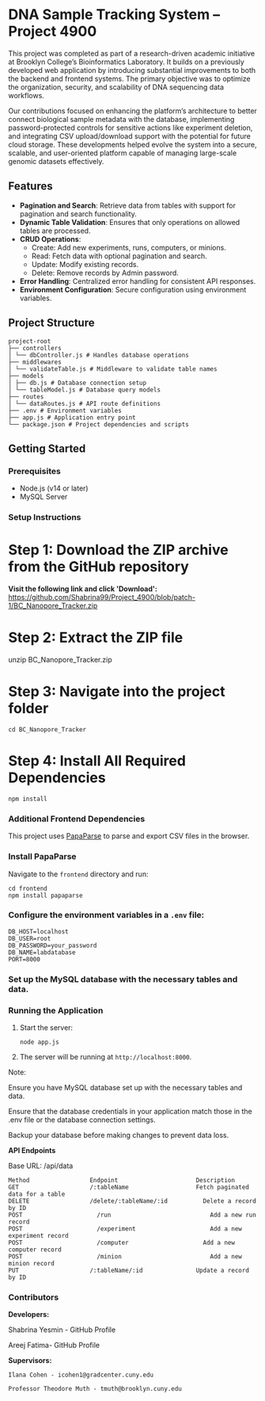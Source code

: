 # DNA Sample Tracking System – Project 4900

This project was completed as part of a research-driven academic initiative at Brooklyn College’s Bioinformatics Laboratory. It builds on a previously developed web application by introducing substantial improvements to both the backend and frontend systems. The primary objective was to optimize the organization, security, and scalability of DNA sequencing data workflows.

Our contributions focused on enhancing the platform’s architecture to better connect biological sample metadata with the database, implementing password-protected controls for sensitive actions like experiment deletion, and integrating CSV upload/download support with the potential for future cloud storage. These developments helped evolve the system into a secure, scalable, and user-oriented platform capable of managing large-scale genomic datasets effectively.

## Features

- **Pagination and Search**: Retrieve data from tables with support for pagination and search functionality.
- **Dynamic Table Validation**: Ensures that only operations on allowed tables are processed.
- **CRUD Operations**:
  - Create: Add new experiments, runs, computers, or minions.
  - Read: Fetch data with optional pagination and search.
  - Update: Modify existing records.
  - Delete: Remove records by Admin password.
- **Error Handling**: Centralized error handling for consistent API responses.
- **Environment Configuration**: Secure configuration using environment variables.

## Project Structure
 ```
project-root
├── controllers
│ └── dbController.js # Handles database operations
├── middlewares
│ └── validateTable.js # Middleware to validate table names
├── models
│ ├── db.js # Database connection setup
│ └── tableModel.js # Database query models
├── routes
│ └── dataRoutes.js # API route definitions
├── .env # Environment variables
├── app.js # Application entry point
└── package.json # Project dependencies and scripts
 ```
## Getting Started

### Prerequisites

- Node.js (v14 or later)
- MySQL Server

### Setup Instructions
# Step 1: Download the ZIP archive from the GitHub repository
**Visit the following link and click 'Download':**
https://github.com/Shabrina99/Project_4900/blob/patch-1/BC_Nanopore_Tracker.zip

# Step 2: Extract the ZIP file
unzip BC_Nanopore_Tracker.zip

# Step 3: Navigate into the project folder
 ```
cd BC_Nanopore_Tracker
 ```

# Step 4: Install All Required Dependencies
 ```
npm install
 ```

### Additional Frontend Dependencies

This project uses [PapaParse](https://www.papaparse.com/) to parse and export CSV files in the browser.

### Install PapaParse

Navigate to the `frontend` directory and run:
 ```
cd frontend
npm install papaparse
 ```

### Configure the environment variables in a `.env` file:
    
 
    DB_HOST=localhost
    DB_USER=root
    DB_PASSWORD=your_password
    DB_NAME=labdatabase
    PORT=8000
  
### Set up the MySQL database with the necessary tables and data.

### Running the Application

1.  Start the server:
    
    ```
    node app.js
    ```

2.  The server will be running at `http://localhost:8000`.

Note:

  Ensure you have MySQL database set up with the necessary tables and data.
  
  Ensure that the database credentials in your application match those in the .env file or the database connection settings.
  
  Backup your database before making changes to prevent data loss.


**API Endpoints**

Base URL: /api/data
 ```
Method	               Endpoint	                     Description
GET	                   /:tableName	                 Fetch paginated data for a table
DELETE	               /delete/:tableName/:id	       Delete a record by ID
POST	                 /run	                         Add a new run record
POST	                 /experiment	                 Add a new experiment record
POST	                 /computer                     Add a new computer record
POST	                 /minion	                     Add a new minion record
PUT	                   /:tableName/:id	             Update a record by ID
 ```


### Contributors

**Developers:**

Shabrina Yesmin - GitHub Profile

Areej Fatima- GitHub Profile

**Supervisors:**

    Ilana Cohen - icohen1@gradcenter.cuny.edu
    
    Professor Theodore Muth - tmuth@brooklyn.cuny.edu


